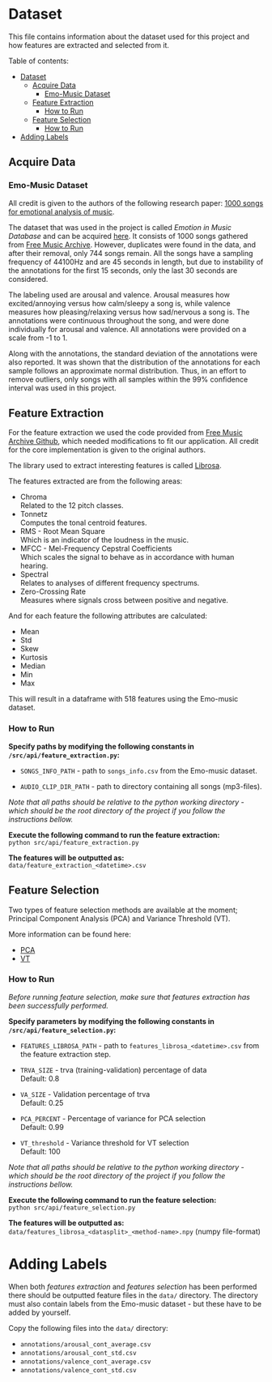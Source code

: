 # Dataset

This file contains information about the dataset used for this project and how features are extracted and selected from it.

Table of contents:
- [Dataset](#dataset)
  - [Acquire Data](#acquire-data)
    - [Emo-Music Dataset](#emo-music-dataset)
  - [Feature Extraction](#feature-extraction)
    - [How to Run](#how-to-run)
  - [Feature Selection](#feature-selection)
    - [How to Run](#how-to-run-1)
- [Adding Labels](#adding-labels)

## Acquire Data

### Emo-Music Dataset

All credit is given to the authors of the following research paper:
[1000 songs for emotional analysis of music](https://dl.acm.org/doi/10.1145/2506364.2506365).

The dataset that was used in the project is called *Emotion in Music Database* and can be acquired [here](https://cvml.unige.ch/databases/emoMusic/).
It consists of 1000 songs gathered from [Free Music Archive](https://freemusicarchive.org/).
However, duplicates were found in the data, and after their removal, only 744 songs remain. All the songs have a sampling frequency of 44100Hz and are 45 seconds in length, but due to instability of the annotations for the first 15 seconds, only the last 30 seconds are considered.

The labeling used are arousal and valence. Arousal measures how excited/annoying versus how calm/sleepy a song is, while valence measures how pleasing/relaxing versus how sad/nervous a song is. The annotations were continuous throughout the song, and were done individually for arousal and valence. All annotations were provided on a scale from -1 to 1.

Along with the annotations, the standard deviation of the annotations were also reported. It was shown that the distribution of the annotations for each sample follows an approximate normal distribution. Thus, in an effort to remove outliers, only songs with all samples within the 99% confidence interval was used in this project.

## Feature Extraction

For the feature extraction we used the code provided from [Free Music Archive Github](https://github.com/mdeff/fma/tree/0ea2c9c83c84022fbf369e9dd258c7603baf33c4), which needed modifications to fit our application. All credit for the core implementation is given to the original authors.

The library used to extract interesting features is called [Librosa](https://librosa.org/).

The features extracted are from the following areas:
  - Chroma \
  Related to the 12 pitch classes.
  - Tonnetz \
  Computes the tonal centroid features.
  - RMS - Root Mean Square \
  Which is an indicator of the loudness in the music.
  - MFCC - Mel-Frequency Cepstral Coefficients \
  Which scales the signal to behave as in accordance with human hearing.
  - Spectral \
  Relates to analyses of different frequency spectrums.
  - Zero-Crossing Rate \
  Measures where signals cross between positive and negative.

And for each feature the following attributes are calculated:
  - Mean
  - Std
  - Skew
  - Kurtosis
  - Median
  - Min
  - Max

This will result in a dataframe with 518 features using the Emo-music dataset.

### How to Run

**Specify paths by modifying the following constants in `/src/api/feature_extraction.py`:**

- `SONGS_INFO_PATH` - path to `songs_info.csv` from the Emo-music dataset.

- `AUDIO_CLIP_DIR_PATH` - path to directory containing all songs (mp3-files).

*Note that all paths should be relative to the python working directory - which should be the root directory of the project if you follow the instructions bellow.*


**Execute the following command to run the feature extraction:** \
`python src/api/feature_extraction.py`

**The features will be outputted as:** \
`data/feature_extraction_<datetime>.csv`


## Feature Selection
Two types of feature selection methods are available at the moment; Principal Component Analysis (PCA) and Variance Threshold (VT).

More information can be found here:
- [PCA]([link](https://scikit-learn.org/stable/modules/generated/sklearn.decomposition.PCA.html))
- [VT](https://scikit-learn.org/stable/modules/generated/sklearn.feature_selection.VarianceThreshold.html)

### How to Run

*Before running feature selection, make sure that features extraction has been successfully performed.*

**Specify parameters by modifying the following constants in `/src/api/feature_selection.py`:**
- `FEATURES_LIBROSA_PATH` - path to `features_librosa_<datetime>.csv` from the feature extraction step.

- `TRVA_SIZE` - trva (training-validation) percentage of data \
Default: 0.8

- `VA_SIZE` - Validation percentage of trva \
Default: 0.25

- `PCA_PERCENT` - Percentage of variance for PCA selection \
Default: 0.99

- `VT_threshold` - Variance threshold for VT selection \
Default: 100

*Note that all paths should be relative to the python working directory - which should be the root directory of the project if you follow the instructions bellow.*

**Execute the following command to run the feature selection:** \
`python src/api/feature_selection.py`

**The features will be outputted as:** \
`data/features_librosa_<datasplit>_<method-name>.npy` (numpy file-format)

# Adding Labels
When both *features extraction* and *features selection* has been performed there should be outputted feature files in the `data/` directory. The directory must also contain labels from the Emo-music dataset - but these have to be added by yourself.

Copy the following files into the `data/` directory:
- `annotations/arousal_cont_average.csv`
- `annotations/arousal_cont_std.csv`
- `annotations/valence_cont_average.csv`
- `annotations/valence_cont_std.csv`
